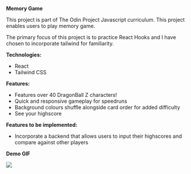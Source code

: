 **Memory Game**

This project is part of The Odin Project Javascript curriculum. This project enables users to play memory game.

The primary focus of this project is to practice React Hooks and I have chosen to incorporate tailwind for familiarity.

**Technologies:**

- React
- Tailwind CSS

**Features:**

- Features over 40 DragonBall Z characters!
- Quick and responsive gameplay for speedruns
- Background colours shuffle alongside card order for added difficulty
- See your highscore

**Features to be implemented:**

- Incorporate a backend that allows users to input their highscores and compare against other players

**Demo GIF**

<img src="./livedemo.gif">
